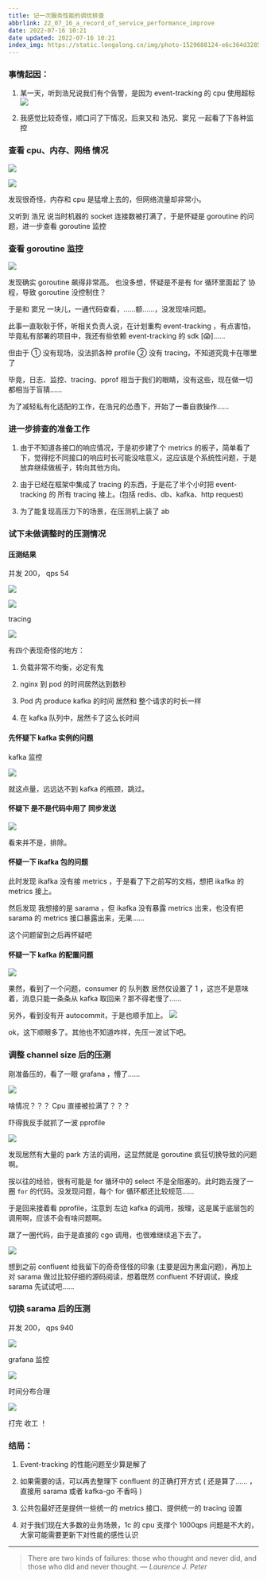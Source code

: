 ```yaml
---
title: 记一次服务性能的调优排查
abbrlink: 22_07_16_a_record_of_service_performance_improve
date: 2022-07-16 10:21
date updated: 2022-07-16 10:21
index_img: https://static.longalong.cn/img/photo-1529688124-e6c364d3285c
---
```


### 事情起因：

1.  某一天，听到浩兄说我们有个告警，是因为 event-tracking 的 cpu 使用超标
![](https://static.longalong.cn/img/warning.png)

2.  我感觉比较奇怪，顺口问了下情况，后来又和 浩兄、窦兄 一起看了下各种监控

### 查看 cpu、内存、网络 情况

![](https://static.longalong.cn/img/asynccode-12.png)

![](https://static.longalong.cn/img/asynccode-11.png)

发现很奇怪，内存和 cpu 是猛增上去的，但网络流量却非常小。

又听到 浩兄 说当时机器的 socket 连接数被打满了，于是怀疑是 goroutine 的问题，进一步查看 goroutine 监控
  

### 查看 goroutine 监控

![](https://static.longalong.cn/img/asynccode-8.png)


发现确实 goroutine 飙得非常高。 也没多想，怀疑是不是有 for 循环里面起了 协程，导致 goroutine 没控制住？

于是和 窦兄 一块儿，一通代码查看，……额……，没发现啥问题。

此事一直耿耿于怀，听相关负责人说，在计划重构 event-tracking ，有点害怕，毕竟私有部署的项目中，我还有些依赖 event-tracking 的 sdk [😱]……


但由于 ① 没有现场，没法抓各种 profile ② 没有 tracing，不知道究竟卡在哪里了

毕竟，日志、监控、tracing、pprof 相当于我们的眼睛，没有这些，现在做一切都相当于盲猜……

为了减轻私有化适配的工作，在浩兄的怂恿下，开始了一番自救操作……

### 进一步排查的准备工作

1.  由于不知道各接口的响应情况，于是初步建了个 metrics 的板子，简单看了下，觉得挖不同接口的响应时长可能没啥意义，这应该是个系统性问题，于是放弃继续做板子，转向其他方向。

2.  由于已经在框架中集成了 tracing 的东西，于是花了半个小时把 event-tracking 的 所有 tracing 接上。(包括 redis、db、kafka、http request)

3.  为了能复现高压力下的场景，在压测机上装了 ab 

### 试下未做调整时的压测情况

#### 压测结果

并发 200， qps 54

![](https://static.longalong.cn/img/asynccode-2.png)


![](https://static.longalong.cn/img/asynccode-10.png)

tracing 

![](https://static.longalong.cn/img/20220716105356.png)


有四个表现奇怪的地方：

1.  负载非常不均衡，必定有鬼

2.  nginx 到 pod 的时间居然达到数秒

3.  Pod 内 produce kafka 的时间 居然和 整个请求的时长一样

4.  在 kafka 队列中，居然卡了这么长时间


#### 先怀疑下 kafka 实例的问题

kafka 监控 

![](https://static.longalong.cn/img/asynccode-6.png)

就这点量，远远达不到 kafka 的瓶颈，跳过。

#### 怀疑下 是不是代码中用了 同步发送

![](https://static.longalong.cn/img/asynccode.png)

看来并不是，排除。

#### 怀疑一下 ikafka 包的问题

此时发现 ikafka 没有接 metrics ，于是看了下之前写的文档，想把 ikafka 的 metrics 接上。

然后发现 我想接的是 sarama ，但 ikafka 没有暴露 metrics 出来，也没有把 sarama 的 metrics 接口暴露出来，无果……

这个问题留到之后再怀疑吧

#### 怀疑一下 kafka 的配置问题

![](https://static.longalong.cn/img/asynccode-1.png)

果然，看到了一个问题，consumer 的 队列数 居然仅设置了 1 ，这岂不是意味着，消息只能一条条从 kafka 取回来？那不得老慢了……

另外，看到没有开 autocommit，于是也顺手加上。
![](https://static.longalong.cn/img/20220716105438.png)


ok，这下顺眼多了。其他也不知道咋样，先压一波试下吧。

### 调整 channel size 后的压测

刚准备压的，看了一眼 grafana ，懵了…… 

![](https://static.longalong.cn/img/asynccode-4.png)

  

啥情况？？？ Cpu 直接被拉满了？？？

吓得我反手就抓了一波 pprofile

![](https://static.longalong.cn/img/asynccode-9.png)


发现居然有大量的 park 方法的调用，这显然就是 goroutine 疯狂切换导致的问题啊。

按以往的经验，很有可能是 for 循环中的 select 不是全阻塞的。此时跑去搜了一圈 `for` 的代码。没发现问题，每个 for 循环都还比较规范……

于是回来接着看 pprofile，注意到 左边 kafka 的调用，按理，这是属于底层包的调用啊，应该不会有啥问题啊。

跟了一圈代码，由于是直接的 cgo 调用，也很难继续追下去了。

![](https://static.longalong.cn/img/origin_img_v2_e59df2f5-be93-4e16-8749-3f500e19ab9g.jpg)
  

想到之前 confluent 给我留下的奇奇怪怪的印象 (主要是因为黑盒问题)，再加上对 sarama 做过比较仔细的源码阅读，想着既然 confluent 不好调试，换成 sarama 先试试吧……


### 切换 sarama 后的压测

并发 200， qps 940

![](https://static.longalong.cn/img/asynccode-3.png)

  

grafana 监控

![](https://static.longalong.cn/img/asynccode-7.png)

  

时间分布合理

![](https://static.longalong.cn/img/asynccode-5.png)

  
打完   收工 ！

### 结局：

1.  Event-tracking 的性能问题至少算是解了

2.  如果需要的话，可以再去整理下 confluent 的正确打开方式 ( 还是算了…… ，直接用 sarama 或者 kafka-go 不香吗 )

3.  公共包最好还是提供一些统一的 metrics 接口、提供统一的 tracing 设置

4.  对于我们现在大多数的业务场景，1c 的 cpu 支撑个 1000qps 问题是不大的，大家可能需要更新下对性能的感性认识


---
> There are two kinds of failures: those who thought and never did, and those who did and never thought.
> — <cite>Laurence J. Peter</cite>